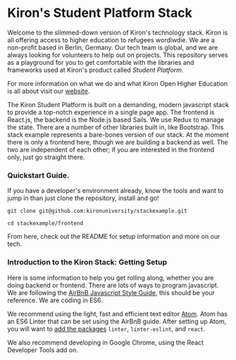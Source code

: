 # Kiron's Student Platform Stack
Welcome to the slimmed-down version of Kiron's technology stack. Kiron is all offering access to higher education to refugees wordlwdie. We are a non-profit based in Berlin, Germany. Our tech team is global, and we are always looking for volunteers to help out on projects. This repository serves as a playground for you to get comfortable with the libraries and frameworks used at Kiron's product called _Student Platform_.

For more information on what we do and what Kiron Open Higher Education is all about visit our [website](https://kiron.university).

The Kiron Student Platform is built on a demanding, modern javascript  stack to provide a top-notch experience in a single page app. The frontend is React.js, the backend is the Node.js based Sails. We use Redux to manage the state. There are a number of other libraries built in, like Bootstrap. This stack example represents a bare-bones version of our stack. At the moment there is only a frontend here, though we are building a backend as well. The two are independent of each other; if you are interested in the frontend only, just go straight there. 

### Quickstart Guide.

If you have a developer's environment already, know the tools and want to jump in than just clone the repository, install and go! 

`git clone git@github.com:kironuniversity/stackexample.git`

`cd stackexample/frontend`

From here, check out the README for setup information and more on our tech. 

### Introduction to the Kiron Stack: Getting Setup

Here is some information to help you get rolling along, whether you are doing backend or frontend. There are lots of ways to program javascript. We are following the [AirBnB Javascript Style Guide](https://github.com/airbnb/javascript), this should be your reference. We are coding in ES6. 

We recommend using the light, fast and efficient text editor [Atom](https://atom.io/). Atom has an ES6 Linter that can be set using the AirBnB guide. After setting up Atom, you will want to [add the packages](https://atom.io/docs/v1.2.4/using-atom-atom-packages) `linter`, `linter-eslint`, and `react`. 

We also recommend developing in Google Chrome, using the React Developer Tools add on. 
